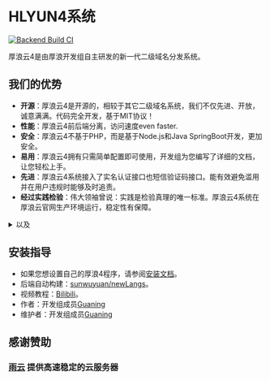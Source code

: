 # HLYUN4系统
[![Backend Build CI](https://github.com/houlangs/Newlangs4/actions/workflows/maven-publish.yml/badge.svg?branch=main)](https://github.com/houlangs/Newlangs4/actions/workflows/maven-publish.yml)

厚浪云4是由厚浪开发组自主研发的新一代二级域名分发系统。

## 我们的优势
- **开源**：厚浪云4是开源的，相较于其它二级域名系统，我们不仅先进、开放，诚意满满。代码完全开发，基于MIT协议！
- **性能**：厚浪云4前后端分离，访问速度even faster.
- **安全**：厚浪云4不基于PHP，而是基于Node.js和Java SpringBoot开发，更加安全。
- **易用**：厚浪云4拥有只需简单配置即可使用，开发组为您编写了详细的文档，让您轻松上手。
- **先进**：厚浪云4系统接入了实名认证接口也短信验证码接口。能有效避免滥用并在用户违规时能够及时追责。
- **经过实践检验**：伟大领袖曾说：实践是检验真理的唯一标准。厚浪云4系统在厚浪云官网生产环境运行，稳定性有保障。

<details><summary>以及</summary>



- **立场正确性**：厚浪开发组全体成员坚定不移坚持党的领导，永远听党话、跟党走。将个人利益让位于国家利益，将青春年华奉献于社会主义建设。我们坚决维护党对一切事业的绝对领导！


</details>


## 安装指导
- 如果您想设置自己的厚浪4程序，请参阅[安装文档](https://hlyun.org/article/houlangs/hl4-install)。
- 后端自动构建：[sunwuyuan/newLangs](https://github.com/SunWuyuan/newLangs)。
- 视频教程：[Bilibili](https://www.bilibili.com/video/BV15e41197WL/)。
- 作者：开发组成员[Guaning](https://github.com/iguaning?tab=repositories)
- 维护者：开发组成员[Guaning](https://github.com/iguaning?tab=repositories)

## 感谢赞助
### [雨云](https://www.rainyun.ink) 提供高速稳定的云服务器
